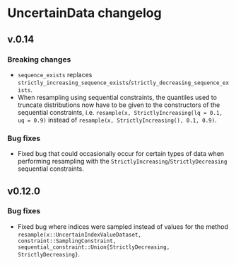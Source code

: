 # UncertainData changelog

## v.0.14

### Breaking changes 

- `sequence_exists` replaces `strictly_increasing_sequence_exists`/`strictly_decreasing_sequence_exists`.
- When resampling using sequential constraints, the quantiles used to truncate distributions now have to be given 
    to the constructors of the sequential constraints, i.e. `resample(x, StrictlyIncreasing(lq = 0.1, uq = 0.9)` instead of `resample(x, StrictlyIncreasing(), 0.1, 0.9)`.

### Bug fixes

- Fixed bug that could occasionally occur for certain types of data when performing resampling with the `StrictlyIncreasing`/`StrictlyDecreasing` sequential constraints.

## v0.12.0

### Bug fixes

- Fixed bug where indices were sampled instead of values for the method 
    `resample(x::UncertainIndexValueDataset, constraint::SamplingConstraint, sequential_constraint::Union{StrictlyDecreasing, StrictlyDecreasing}`.

